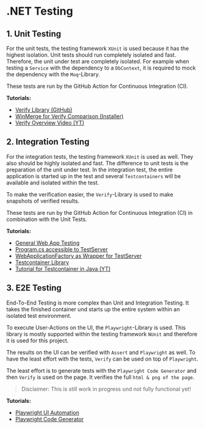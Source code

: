 # .NET Testing

## 1. Unit Testing

For the unit tests, the testing framework `XUnit` is used because it has the highest isolation. Unit tests should run
completely isolated and fast. Therefore, the unit under test are completely isolated. For example when testing
a `Service` with the dependency to a `DbContext`, it is required to mock the dependency with the `Moq`-Library.

These tests are run by the GitHub Action for Continuous Integration (CI).

__Tutorials:__

* [Verify Library (GitHub)](https://github.com/VerifyTests/Verify)
* [WinMerge for Verify Comparison (Installer)](https://winmerge.org/?lang=en)
* [Verify Overview Video (YT)](https://www.youtube.com/watch?v=wA7oJDyvn4c&ab_channel=%E2%80%A4NETOxford)

## 2. Integration Testing

For the integration tests, the testing framework `XUnit` is used as well. They also should be highly isolated and fast.
The difference to unit tests is the preparation of the unit under test. In the integration test, the entire application
is started up in the test and several `Testcontainers` will be available and isolated within the test.

To make the verification easier, the `Verify`-Library is used to make snapshots of verified results.

These tests are run by the GitHub Action for Continuous Integration (CI) in combination with the Unit Tests.

__Tutorials:__

* [General Web App Testing](https://learn.microsoft.com/en-us/dotnet/architecture/microservices/multi-container-microservice-net-applications/test-aspnet-core-services-web-apps)
* [Program.cs accessible to TestServer](https://learn.microsoft.com/en-us/aspnet/core/test/integration-tests?view=aspnetcore-7.0#basic-tests-with-the-default-webapplicationfactory)
* [WebApplicationFactory as Wrapper for TestServer](https://stackoverflow.com/questions/69897652/how-do-you-create-a-test-server-in-net-6)
* [Testcontainer Library](https://dotnet.testcontainers.org/)
* [Tutorial for Testcontainer in Java (YT)](https://www.youtube.com/watch?v=9fzn0j1jbiQ&t=1148s&ab_channel=SebastianDaschner)

## 3. E2E Testing

End-To-End Testing is more complex than Unit and Integration Testing. It takes the finished container und starts up the
entire system within an isolated test environment.

To execute User-Actions on the UI, the `Playwright`-Library is used. This library is mostly supported within the testing
framework `NUnit` and therefore it is used for this project.

The results on the UI can be verified with `Assert` and `Playwright` as well. To have the least effort with the
tests, `Verify` can be used on top of `Playwright`.

The least effort is to generate tests with the `Playwright Code Generator` and then `Verify` is used on the page. It
verifies the full `html & png of the page`.

> Disclaimer: This is still work in progress und not fully functional yet!

__Tutorials:__

* [Playwright UI Automation](https://playwright.dev/)
* [Playwright Code Generator](https://playwright.dev/docs/codegen)
